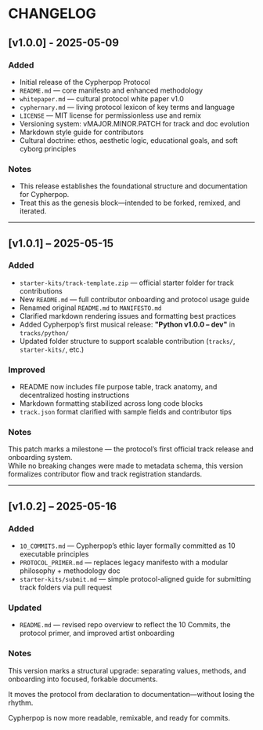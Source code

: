 # CHANGELOG

## [v1.0.0] - 2025-05-09

### Added
- Initial release of the Cypherpop Protocol
- `README.md` — core manifesto and enhanced methodology
- `whitepaper.md` — cultural protocol white paper v1.0
- `cyphernary.md` — living protocol lexicon of key terms and language
- `LICENSE` — MIT license for permissionless use and remix
- Versioning system: vMAJOR.MINOR.PATCH for track and doc evolution
- Markdown style guide for contributors
- Cultural doctrine: ethos, aesthetic logic, educational goals, and soft cyborg principles

### Notes
- This release establishes the foundational structure and documentation for Cypherpop.
- Treat this as the genesis block—intended to be forked, remixed, and iterated.

---

## [v1.0.1] – 2025-05-15

### Added
- `starter-kits/track-template.zip` — official starter folder for track contributions
- New `README.md` — full contributor onboarding and protocol usage guide
- Renamed original `README.md` to `MANIFESTO.md`
- Clarified markdown rendering issues and formatting best practices
- Added Cypherpop’s first musical release: **"Python v1.0.0 – dev"** in `tracks/python/`
- Updated folder structure to support scalable contribution (`tracks/`, `starter-kits/`, etc.)

### Improved
- README now includes file purpose table, track anatomy, and decentralized hosting instructions
- Markdown formatting stabilized across long code blocks
- `track.json` format clarified with sample fields and contributor tips

### Notes
This patch marks a milestone — the protocol’s first official track release and onboarding system.  
While no breaking changes were made to metadata schema, this version formalizes contributor flow and track registration standards.

---

## \[v1.0.2] – 2025-05-16

### Added

* `10_COMMITS.md` — Cypherpop’s ethic layer formally committed as 10 executable principles
* `PROTOCOL_PRIMER.md` — replaces legacy manifesto with a modular philosophy + methodology doc
* `starter-kits/submit.md` — simple protocol-aligned guide for submitting track folders via pull request

### Updated

* `README.md` — revised repo overview to reflect the 10 Commits, the protocol primer, and improved artist onboarding

### Notes

This version marks a structural upgrade: separating values, methods, and onboarding into focused, forkable documents.

It moves the protocol from declaration to documentation—without losing the rhythm.

Cypherpop is now more readable, remixable, and ready for commits.
